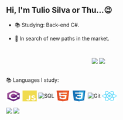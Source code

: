 ## Hi,  I'm Tulio Silva or Thu...😉

- 📚 Studying: Back-end C#.

- 📌 In search of new paths in the market.

  <br/>

<div align="center">
  <a href="https://github.com/TulioSil11"></a>
  <img height="150em" src="https://github-readme-stats.vercel.app/api?username=TulioSil11&show_icons=true&theme=dracula&include_all_commits=true&count_private=true"/>
  <img height="150em" src="https://github-readme-stats.vercel.app/api/top-langs/?username=TulioSil11&layout=compact&langs_count=7&theme=dracula"/>
</div>




 <div style="display: inline_block"><br>
  <p>  📚 Languages I study: </p>
  <img align="center" alt="Csharp" height="30" width="40" src="https://raw.githubusercontent.com/devicons/devicon/master/icons/csharp/csharp-original.svg">
  <img align="center" alt="Js" height="30" width="40" src="https://raw.githubusercontent.com/devicons/devicon/master/icons/javascript/javascript-plain.svg">
  <img align="center" alt="SQL" height="30" width="40" src="https://img.icons8.com/color/48/000000/microsoft-sql-server.png">
  <img align="center" alt="HTML" height="30" width="40" src="https://raw.githubusercontent.com/devicons/devicon/master/icons/html5/html5-original.svg">
  <img align="center" alt="CSS" height="30" width="40" src="https://raw.githubusercontent.com/devicons/devicon/master/icons/css3/css3-original.svg">
  <img align="center" alt="Git" height="30" width="40" src="https://cdn.jsdelivr.net/gh/devicons/devicon/icons/git/git-original.svg">
  <img align="center" alt="React" height="30" width="40" src="https://raw.githubusercontent.com/devicons/devicon/master/icons/react/react-original.svg">
</div> 

<br/>
<div> 
<a href="https://www.linkedin.com/in/tulioprogrammer/" target="_blank"><img src="https://img.shields.io/badge/LinkedIn-0077B5?style=for-the-badge&logo=linkedin&logoColor=white"></a>
<a href = "tuliosilva.programme@gmail.com"><img src="https://img.shields.io/badge/-Gmail-%23333?style=for-the-badge&logo=gmail&logoColor=white" target="_blank"></a>
</div>
